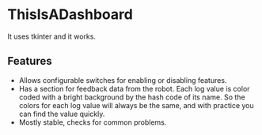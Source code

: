# ThisIsADashboard
It uses tkinter and it works.

## Features

- Allows configurable switches for enabling or disabling features.
- Has a section for feedback data from the robot. Each log value is color coded with a bright background by the hash code of its name. So the colors for each log value will always be the same, and with practice you can find the value quickly.
- Mostly stable, checks for common problems.
